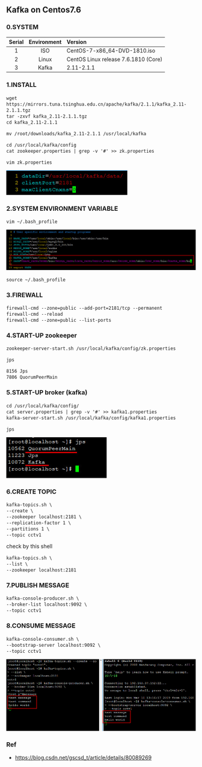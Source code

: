 ## Kafka on Centos7.6

### 0.SYSTEM

| Serial | Environment | Version                              |
|:------:|:-----------:|:-------------------------------------|
| 1      | ISO         | CentOS-7-x86_64-DVD-1810.iso         |
| 2      | Linux       | CentOS Linux release 7.6.1810 (Core) |
| 3      | Kafka       | 2.11-2.1.1                           |

### 1.INSTALL

```shell
wget https://mirrors.tuna.tsinghua.edu.cn/apache/kafka/2.1.1/kafka_2.11-2.1.1.tgz
tar -zxvf kafka_2.11-2.1.1.tgz
cd kafka_2.11-2.1.1
```

```shell
mv /root/downloads/kafka_2.11-2.1.1 /usr/local/kafka
```

```shell
cd /usr/local/kafka/config
cat zookeeper.properties | grep -v '#' >> zk.properties
```

```shell
vim zk.properties
```

![](_image/20190318170634.jpg)

### 2.SYSTEM ENVIRONMENT VARIABLE

```shell
vim ~/.bash_profile
```

![](_image/20190318170201.jpg)

```shell
source ~/.bash_profile
```

### 3.FIREWALL

```shell
firewall-cmd --zone=public --add-port=2181/tcp --permanent
firewall-cmd --reload
firewall-cmd --zone=public --list-ports
```


### 4.START-UP zookeeper

```shell
zookeeper-server-start.sh /usr/local/kafka/config/zk.properties
```

```shell
jps
```
```
8156 Jps
7806 QuorumPeerMain
```

### 5.START-UP broker (kafka)
```shell
cd /usr/local/kafka/config/
cat server.properties | grep -v '#' >> kafka1.properties
kafka-server-start.sh /usr/local/kafka/config/kafka1.properties
```

```shell
jps
```

![](_image/20190318171704.jpg)

### 6.CREATE TOPIC

```shell
kafka-topics.sh \
--create \
--zookeeper localhost:2181 \
--replication-factor 1 \
--partitions 1 \
--topic cctv1
```

check by this shell
```shell
kafka-topics.sh \
--list \
--zookeeper localhost:2181
```

### 7.PUBLISH MESSAGE

```shell
kafka-console-producer.sh \
--broker-list localhost:9092 \
--topic cctv1
```

### 8.CONSUME MESSAGE

```shell
kafka-console-consumer.sh \
--bootstrap-server localhost:9092 \
--topic cctv1
```

![](_image/20190318173908.jpg)

### Ref
- https://blog.csdn.net/gscsd_t/article/details/80089269

